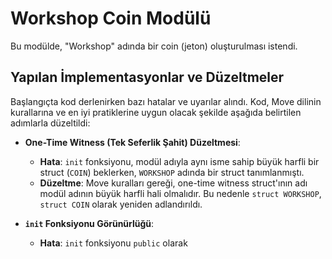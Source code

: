 # Workshop Coin Modülü

Bu modülde, "Workshop" adında bir coin (jeton) oluşturulması istendi.

## Yapılan İmplementasyonlar ve Düzeltmeler

Başlangıçta kod derlenirken bazı hatalar ve uyarılar alındı. Kod, Move dilinin kurallarına ve en iyi pratiklerine uygun olacak şekilde aşağıda belirtilen adımlarla düzeltildi:

- **One-Time Witness (Tek Seferlik Şahit) Düzeltmesi**:
    - **Hata**: `init` fonksiyonu, modül adıyla aynı isme sahip büyük harfli bir struct (`COIN`) beklerken, `WORKSHOP` adında bir struct tanımlanmıştı.
    - **Düzeltme**: Move kuralları gereği, one-time witness struct'ının adı modül adının büyük harfli hali olmalıdır. Bu nedenle `struct WORKSHOP`, `struct COIN` olarak yeniden adlandırıldı.

- **`init` Fonksiyonu Görünürlüğü**:
    - **Hata**: `init` fonksiyonu `public` olarak